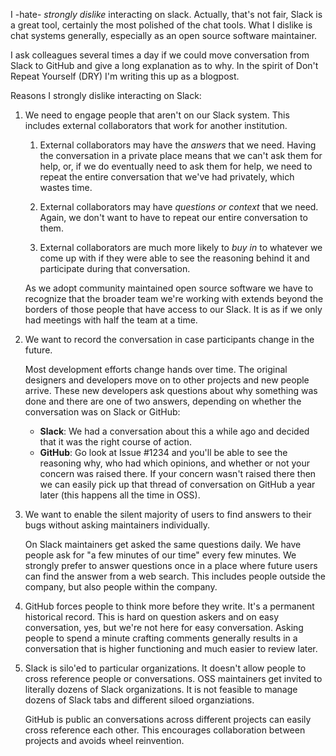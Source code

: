 I -hate- *strongly dislike* interacting on slack.  Actually, that's not fair,
Slack is a great tool, certainly the most polished of the chat tools.  What I
dislike is chat systems generally, especially as an open source
software maintainer.

I ask colleagues several times a day if we could move conversation from Slack
to GitHub and give a long explanation as to why.  In the spirit of Don't Repeat
Yourself (DRY) I'm writing this up as a blogpost.

Reasons I strongly dislike interacting on Slack:

1.  We need to engage people that aren't on our Slack system.
    This includes external collaborators that work for another institution.

    1.  External collaborators may have the *answers* that we need.  Having the
        conversation in a private place means that we can't ask them for help,
        or, if we do eventually need to ask them for help, we need to repeat
        the entire conversation that we've had privately, which wastes time.

    2.  External collaborators may have *questions or context* that we need.
        Again, we don't want to have to repeat our entire conversation to them.

    3.  External collaborators are much more likely to *buy in* to whatever we
        come up with if they were able to see the reasoning behind it and
        participate during that conversation.

    As we adopt community maintained open source software we have to recognize
    that the broader team we're working with extends beyond the borders of
    those people that have access to our Slack.  It is as if we only had
    meetings with half the team at a time.

2.  We want to record the conversation in case participants change in the
    future.

    Most development efforts change hands over time.  The original designers
    and developers move on to other projects and new people arrive.  These new
    developers ask questions about why something was done and there are one of
    two answers, depending on whether the conversation was on Slack or GitHub:

    -  **Slack**: We had a conversation about this a while ago and decided
        that it was the right course of action.
    -  **GitHub**: Go look at Issue #1234 and you'll be able to see the
       reasoning why, who had which opinions, and whether or not your concern
       was raised there.  If your concern wasn't raised there then we can
       easily pick up that thread of conversation on GitHub a year later
       (this happens all the time in OSS).

3.  We want to enable the silent majority of users to find answers to their
    bugs without asking maintainers individually.

    On Slack maintainers get asked the same questions daily.  We have people
    ask for "a few minutes of our time" every few minutes.  We strongly prefer
    to answer questions once in a place where future users can find the answer
    from a web search.  This includes people outside the company, but also
    people within the company.

4.  GitHub forces people to think more before they write.  It's a permanent
    historical record.  This is hard on question askers and on easy
    conversation, yes, but we're not here for easy conversation.  Asking people
    to spend a minute crafting comments generally results in a conversation
    that is higher functioning and much easier to review later.

5.  Slack is silo'ed to particular organizations.  It doesn't allow people to
    cross reference people or conversations.  OSS maintainers get invited to
    literally dozens of Slack organizations.  It is not feasible to manage
    dozens of Slack tabs and different siloed organziations.

    GitHub is public an conversations across different projects can easily
    cross reference each other.  This encourages collaboration between projects
    and avoids wheel reinvention.

